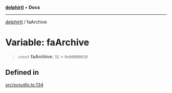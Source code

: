[**delphirtl**](../README.md) • **Docs**

***

[delphirtl](../globals.md) / faArchive

# Variable: faArchive

> `const` **faArchive**: `32` = `0x00000020`

## Defined in

[src/sysutils.ts:134](https://github.com/chuacw/delphirtl/blob/05c2ea653decdb53a49ed6866b6aa0d956ef8b01/src/sysutils.ts#L134)
